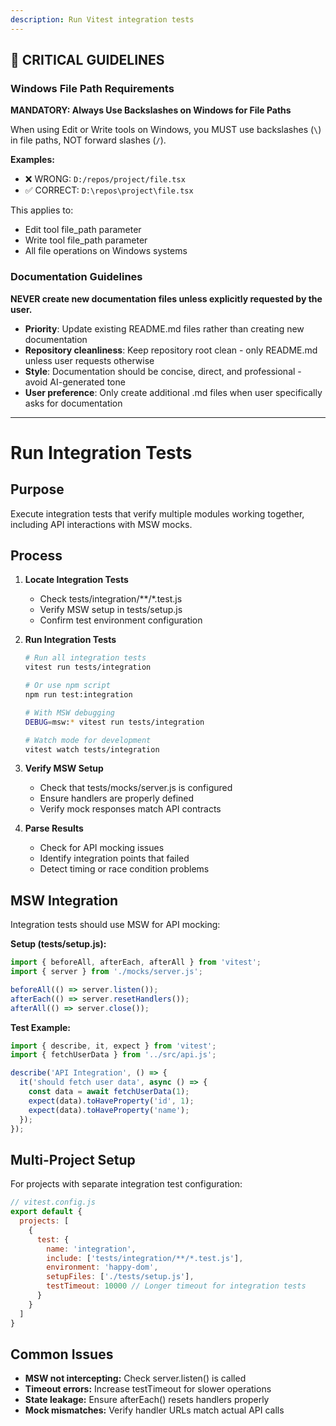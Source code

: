 ```yaml
---
description: Run Vitest integration tests
---
```


## 🚨 CRITICAL GUIDELINES

### Windows File Path Requirements

**MANDATORY: Always Use Backslashes on Windows for File Paths**

When using Edit or Write tools on Windows, you MUST use backslashes (`\`) in file paths, NOT forward slashes (`/`).

**Examples:**
- ❌ WRONG: `D:/repos/project/file.tsx`
- ✅ CORRECT: `D:\repos\project\file.tsx`

This applies to:
- Edit tool file_path parameter
- Write tool file_path parameter
- All file operations on Windows systems


### Documentation Guidelines

**NEVER create new documentation files unless explicitly requested by the user.**

- **Priority**: Update existing README.md files rather than creating new documentation
- **Repository cleanliness**: Keep repository root clean - only README.md unless user requests otherwise
- **Style**: Documentation should be concise, direct, and professional - avoid AI-generated tone
- **User preference**: Only create additional .md files when user specifically asks for documentation


---

# Run Integration Tests

## Purpose
Execute integration tests that verify multiple modules working together, including API interactions with MSW mocks.

## Process

1. **Locate Integration Tests**
   - Check tests/integration/**/*.test.js
   - Verify MSW setup in tests/setup.js
   - Confirm test environment configuration

2. **Run Integration Tests**
   ```bash
   # Run all integration tests
   vitest run tests/integration

   # Or use npm script
   npm run test:integration

   # With MSW debugging
   DEBUG=msw:* vitest run tests/integration

   # Watch mode for development
   vitest watch tests/integration
   ```

3. **Verify MSW Setup**
   - Check that tests/mocks/server.js is configured
   - Ensure handlers are properly defined
   - Verify mock responses match API contracts

4. **Parse Results**
   - Check for API mocking issues
   - Identify integration points that failed
   - Detect timing or race condition problems

## MSW Integration

Integration tests should use MSW for API mocking:

**Setup (tests/setup.js):**
```javascript
import { beforeAll, afterEach, afterAll } from 'vitest';
import { server } from './mocks/server.js';

beforeAll(() => server.listen());
afterEach(() => server.resetHandlers());
afterAll(() => server.close());
```

**Test Example:**
```javascript
import { describe, it, expect } from 'vitest';
import { fetchUserData } from '../src/api.js';

describe('API Integration', () => {
  it('should fetch user data', async () => {
    const data = await fetchUserData(1);
    expect(data).toHaveProperty('id', 1);
    expect(data).toHaveProperty('name');
  });
});
```

## Multi-Project Setup

For projects with separate integration test configuration:

```javascript
// vitest.config.js
export default {
  projects: [
    {
      test: {
        name: 'integration',
        include: ['tests/integration/**/*.test.js'],
        environment: 'happy-dom',
        setupFiles: ['./tests/setup.js'],
        testTimeout: 10000 // Longer timeout for integration tests
      }
    }
  ]
}
```

## Common Issues

- **MSW not intercepting:** Check server.listen() is called
- **Timeout errors:** Increase testTimeout for slower operations
- **State leakage:** Ensure afterEach() resets handlers properly
- **Mock mismatches:** Verify handler URLs match actual API calls
